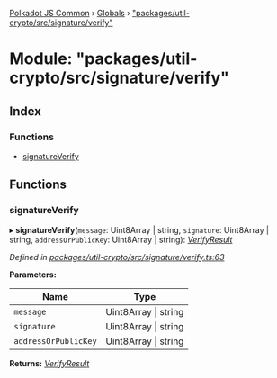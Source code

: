 [Polkadot JS Common](../README.md) › [Globals](../globals.md) › ["packages/util-crypto/src/signature/verify"](_packages_util_crypto_src_signature_verify_.md)

# Module: "packages/util-crypto/src/signature/verify"

## Index

### Functions

* [signatureVerify](_packages_util_crypto_src_signature_verify_.md#signatureverify)

## Functions

###  signatureVerify

▸ **signatureVerify**(`message`: Uint8Array | string, `signature`: Uint8Array | string, `addressOrPublicKey`: Uint8Array | string): *[VerifyResult](../interfaces/_packages_util_crypto_src_types_.verifyresult.md)*

*Defined in [packages/util-crypto/src/signature/verify.ts:63](https://github.com/polkadot-js/common/blob/6e4a5281/packages/util-crypto/src/signature/verify.ts#L63)*

**Parameters:**

Name | Type |
------ | ------ |
`message` | Uint8Array &#124; string |
`signature` | Uint8Array &#124; string |
`addressOrPublicKey` | Uint8Array &#124; string |

**Returns:** *[VerifyResult](../interfaces/_packages_util_crypto_src_types_.verifyresult.md)*
